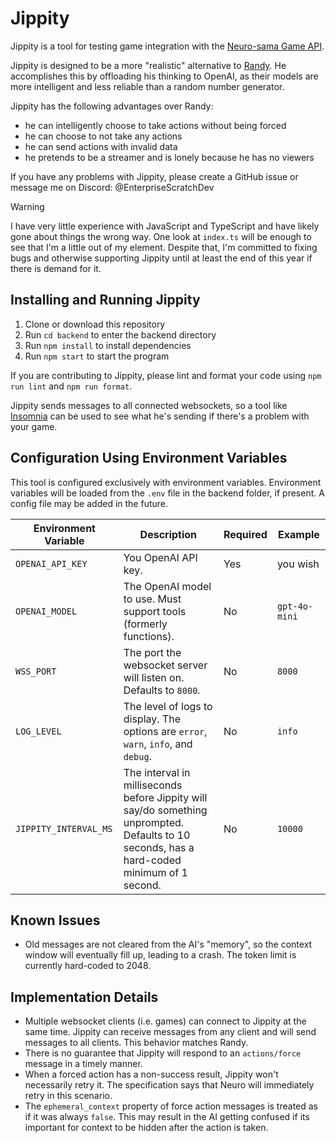 # Jippity
Jippity is a tool for testing game integration with the [Neuro-sama Game API](https://github.com/VedalAI/neuro-game-sdk).

Jippity is designed to be a more "realistic" alternative to [Randy](https://github.com/VedalAI/neuro-game-sdk/tree/main/Randy).
He accomplishes this by offloading his thinking to OpenAI, as their models are more intelligent and less reliable than a random number generator.

Jippity has the following advantages over Randy:
- he can intelligently choose to take actions without being forced
- he can choose to not take any actions
- he can send actions with invalid data
- he pretends to be a streamer and is lonely because he has no viewers

If you have any problems with Jippity, please create a GitHub issue or message me on Discord: @EnterpriseScratchDev

> [!WARNING]
> I have very little experience with JavaScript and TypeScript and have likely gone about things the wrong way.
> One look at `index.ts` will be enough to see that I'm a little out of my element.
> Despite that, I'm committed to fixing bugs and otherwise supporting Jippity until at least the end of this year if there is demand for it.

## Installing and Running Jippity
1. Clone or download this repository
2. Run `cd backend` to enter the backend directory
3. Run `npm install` to install dependencies
4. Run `npm start` to start the program

If you are contributing to Jippity, please lint and format your code using `npm run lint` and `npm run format`.

Jippity sends messages to all connected websockets, so a tool like [Insomnia](https://insomnia.rest/) can be used to see what he's sending if there's a problem with your game.

## Configuration Using Environment Variables
This tool is configured exclusively with environment variables.
Environment variables will be loaded from the `.env` file in the backend folder, if present.
A config file may be added in the future.

| Environment Variable  | Description                                                                                                                                     | Required | Example       |
|-----------------------|-------------------------------------------------------------------------------------------------------------------------------------------------|----------|---------------|
| `OPENAI_API_KEY`      | You OpenAI API key.                                                                                                                             | Yes      | you wish      |
| `OPENAI_MODEL`        | The OpenAI model to use. Must support tools (formerly functions).                                                                               | No       | `gpt-4o-mini` |
| `WSS_PORT`            | The port the websocket server will listen on. Defaults to `8000`.                                                                               | No       | `8000`        |
| `LOG_LEVEL`           | The level of logs to display. The options are `error`, `warn`, `info`, and `debug`.                                                             | No       | `info`        |
| `JIPPITY_INTERVAL_MS` | The interval in milliseconds before Jippity will say/do something unprompted.<br/>Defaults to 10 seconds, has a hard-coded minimum of 1 second. | No       | `10000`       |

## Known Issues
- Old messages are not cleared from the AI's "memory", so the context window will eventually fill up, leading to a crash.
  The token limit is currently hard-coded to 2048.

## Implementation Details
- Multiple websocket clients (i.e. games) can connect to Jippity at the same time.
  Jippity can receive messages from any client and will send messages to all clients.
  This behavior matches Randy.
- There is no guarantee that Jippity will respond to an `actions/force` message in a timely manner.
- When a forced action has a non-success result, Jippity won't necessarily retry it.
  The specification says that Neuro will immediately retry in this scenario.
- The `ephemeral_context` property of force action messages is treated as if it was always `false`.
  This may result in the AI getting confused if its important for context to be hidden after the action is taken.
